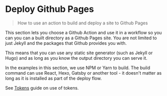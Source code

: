# Deploy Github Pages
> How to use an action to build and deploy a site to Github Pages

This section lets you choose a Github Action and use it in a workflow so you can you can a built directory as a Github Pages site. You are not limited to just Jekyll and the packages that Github provides you with.

This means that you can use any static site generator (such as Jekyll or Hugo) and as long as you know the output directory you can serve it.

In the examples in this section, we use NPM or Yarn to build. The build command can use React, Hexo, Gatsby or another tool - it doesn't matter as long as it is installed as part of the deploy flow.

See [Tokens](/recipes/ci-cd/github-actions/tokens/) guide on use of tokens.
